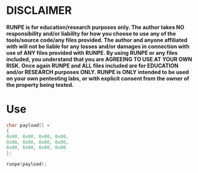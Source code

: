 # DISCLAIMER
**RUNPE is for education/research purposes only. The author takes NO responsibility and/or liability for how you choose to use any of the tools/source code/any files provided.
The author and anyone affiliated with will not be liable for any losses and/or damages in connection with use of ANY files provided with RUNPE.
By using RUNPE or any files included, you understand that you are AGREEING TO USE AT YOUR OWN RISK. Once again RUNPE and ALL files included are for EDUCATION and/or RESEARCH purposes ONLY.
RUNPE is ONLY intended to be used on your own pentesting labs, or with explicit consent from the owner of the property being tested.** 

# Use
```c
char payload[] =
{
0x00, 0x00, 0x00, 0x00,
0x00, 0x00, 0x00, 0x00,
0x00, 0x00, 0x00, 0x00
};

runpe(payload);
```
